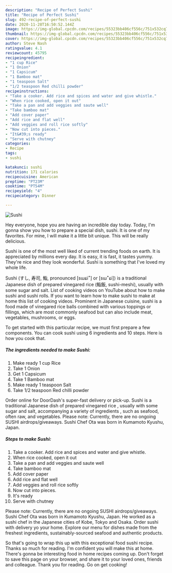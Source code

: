 ```yaml
---
description: "Recipe of Perfect Sushi"
title: "Recipe of Perfect Sushi"
slug: 492-recipe-of-perfect-sushi
date: 2020-11-28T16:50:52.144Z
image: https://img-global.cpcdn.com/recipes/55323bb406cf556c/751x532cq70/sushi-recipe-main-photo.jpg
thumbnail: https://img-global.cpcdn.com/recipes/55323bb406cf556c/751x532cq70/sushi-recipe-main-photo.jpg
cover: https://img-global.cpcdn.com/recipes/55323bb406cf556c/751x532cq70/sushi-recipe-main-photo.jpg
author: Steve Nash
ratingvalue: 4.1
reviewcount: 45795
recipeingredient:
- "1 cup Rice"
- "1 Onion"
- "1 Capsicum"
- "1 Bamboo mat"
- "1 teaspoon Salt"
- "1/2 teaspoon Red chilli powder"
recipeinstructions:
- "Take a cooker. Add rice and spices and water and give whistle."
- "When rice cooked, open it out"
- "Take a pan and add veggies and saute well"
- "Take bamboo mat"
- "Add cover paper"
- "Add rice and flat well"
- "Add veggies and roll rice softly"
- "Now cut into pieces."
- "It&#39;s ready"
- "Serve with chutney"
categories:
- Recipe
tags:
- sushi

katakunci: sushi 
nutrition: 171 calories
recipecuisine: American
preptime: "PT23M"
cooktime: "PT54M"
recipeyield: "4"
recipecategory: Dinner

---
```



![Sushi](https://img-global.cpcdn.com/recipes/55323bb406cf556c/751x532cq70/sushi-recipe-main-photo.jpg)

Hey everyone, hope you are having an incredible day today. Today, I'm gonna show you how to prepare a special dish, sushi. It is one of my favorites. For mine, I will make it a little bit unique. This will be really delicious.

Sushi is one of the most well liked of current trending foods on earth. It is appreciated by millions every day. It is easy, it is fast, it tastes yummy. They're nice and they look wonderful. Sushi is something that I've loved my whole life.

Sushi (すし, 寿司, 鮨, pronounced [sɯɕiꜜ] or [sɯꜜɕi]) is a traditional Japanese dish of prepared vinegared rice (鮨飯, sushi-meshi), usually with some sugar and salt. List of cooking videos on YouTube about how to make sushi and sushi rolls. If you want to learn how to make sushi to make at home this list of cooking videos. Prominent in Japanese cuisine, sushi is a food made of vinegared rice balls combined with various toppings or fillings, which are most commonly seafood but can also include meat, vegetables, mushrooms, or eggs.


To get started with this particular recipe, we must first prepare a few components. You can cook sushi using 6 ingredients and 10 steps. Here is how you cook that.

<!--inarticleads1-->

##### The ingredients needed to make Sushi:

1. Make ready 1 cup Rice
1. Take 1 Onion
1. Get 1 Capsicum
1. Take 1 Bamboo mat
1. Make ready 1 teaspoon Salt
1. Take 1/2 teaspoon Red chilli powder


Order online for DoorDash&#39;s super-fast delivery or pick-up. Sushi is a traditional Japanese dish of prepared vinegared rice , usually with some sugar and salt, accompanying a variety of ingredients , such as seafood, often raw, and vegetables. Please note: Currently, there are no ongoing SUSHI airdrops/giveaways. Sushi Chef Ota was born in Kumamoto Kyushu, Japan. 

<!--inarticleads2-->

##### Steps to make Sushi:

1. Take a cooker. Add rice and spices and water and give whistle.
1. When rice cooked, open it out
1. Take a pan and add veggies and saute well
1. Take bamboo mat
1. Add cover paper
1. Add rice and flat well
1. Add veggies and roll rice softly
1. Now cut into pieces.
1. It&#39;s ready
1. Serve with chutney


Please note: Currently, there are no ongoing SUSHI airdrops/giveaways. Sushi Chef Ota was born in Kumamoto Kyushu, Japan. He worked as a sushi chef in the Japanese cities of Kobe, Tokyo and Osaka. Order sushi with delivery yo your home. Explore our menu for dishes made from the freshest ingredients, sustainably-sourced seafood and authentic products. 

So that's going to wrap this up with this exceptional food sushi recipe. Thanks so much for reading. I'm confident you will make this at home. There's gonna be interesting food in home recipes coming up. Don't forget to save this page on your browser, and share it to your loved ones, friends and colleague. Thank you for reading. Go on get cooking!
